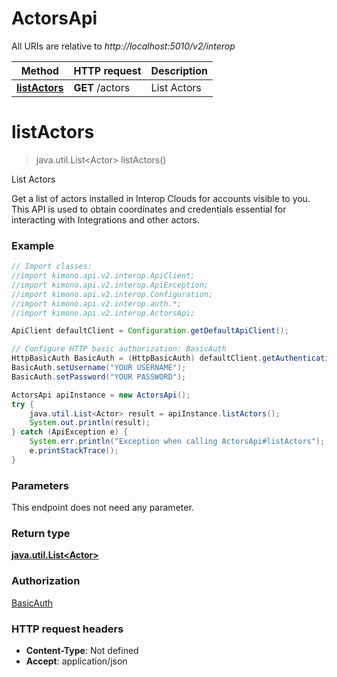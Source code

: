 # ActorsApi

All URIs are relative to *http://localhost:5010/v2/interop*

Method | HTTP request | Description
------------- | ------------- | -------------
[**listActors**](ActorsApi.md#listActors) | **GET** /actors | List Actors


<a name="listActors"></a>
# **listActors**
> java.util.List&lt;Actor&gt; listActors()

List Actors

Get a list of actors installed in Interop Clouds for accounts visible to you. This API is used to obtain coordinates and credentials essential for interacting with Integrations and other actors.

### Example
```java
// Import classes:
//import kimono.api.v2.interop.ApiClient;
//import kimono.api.v2.interop.ApiException;
//import kimono.api.v2.interop.Configuration;
//import kimono.api.v2.interop.auth.*;
//import kimono.api.v2.interop.ActorsApi;

ApiClient defaultClient = Configuration.getDefaultApiClient();

// Configure HTTP basic authorization: BasicAuth
HttpBasicAuth BasicAuth = (HttpBasicAuth) defaultClient.getAuthentication("BasicAuth");
BasicAuth.setUsername("YOUR USERNAME");
BasicAuth.setPassword("YOUR PASSWORD");

ActorsApi apiInstance = new ActorsApi();
try {
    java.util.List<Actor> result = apiInstance.listActors();
    System.out.println(result);
} catch (ApiException e) {
    System.err.println("Exception when calling ActorsApi#listActors");
    e.printStackTrace();
}
```

### Parameters
This endpoint does not need any parameter.

### Return type

[**java.util.List&lt;Actor&gt;**](Actor.md)

### Authorization

[BasicAuth](../README.md#BasicAuth)

### HTTP request headers

 - **Content-Type**: Not defined
 - **Accept**: application/json

